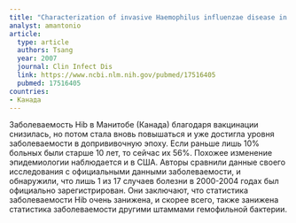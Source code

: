 ```yaml
---
title: "Characterization of invasive Haemophilus influenzae disease in Manitoba, Canada, 2000-2006: invasive disease due to non-type b strains"
analyst: amantonio
article:
  type: article
  authors: Tsang
  year: 2007
  journal: Clin Infect Dis
  link: https://www.ncbi.nlm.nih.gov/pubmed/17516405
  pubmed: 17516405
countries:
- Канада
---
```


Заболеваемость Hib в Манитобе (Канада) благодаря вакцинации снизилась, но потом стала вновь повышаться и уже достигла уровня заболеваемости в допрививочную эпоху.
Если раньше лишь 10% больных были старше 10 лет, то сейчас их 56%. Похожее изменение эпидемиологии наблюдается и в США.
Авторы сравнили данные своего исследования с официальными данными заболеваемости, и обнаружили, что лишь 1 из 17 случаев болезни в 2000-2004 годах был официально зарегистрирован. Они заключают, что статистика заболеваемости Hib очень занижена, и скорее всего, также занижена статистика заболеваемости другими штаммами гемофильной бактерии.
